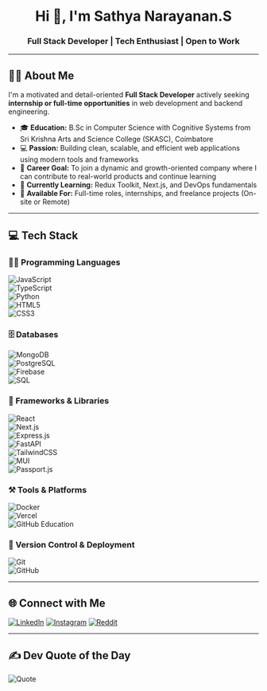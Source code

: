 

<h1 align="center">Hi 👋, I'm Sathya Narayanan.S</h1>
<h3 align="center">Full Stack Developer | Tech Enthusiast | Open to Work</h3>

---

## 🙋‍♂️ About Me

I'm a motivated and detail-oriented **Full Stack Developer** actively seeking **internship or full-time opportunities** in web development and backend engineering.

- 🎓 **Education:** B.Sc in Computer Science with Cognitive Systems from Sri Krishna Arts and Science College (SKASC), Coimbatore  
- 💻 **Passion:** Building clean, scalable, and efficient web applications using modern tools and frameworks  
- 🚀 **Career Goal:** To join a dynamic and growth-oriented company where I can contribute to real-world products and continue learning  
- 🧠 **Currently Learning:** Redux Toolkit, Next.js, and DevOps fundamentals  
- 🤝 **Available For:** Full-time roles, internships, and freelance projects (On-site or Remote)

---

## 💻 Tech Stack

### 🧑‍💻 Programming Languages  
![JavaScript](https://img.shields.io/badge/JavaScript-%23323330.svg?style=for-the-badge&logo=javascript&logoColor=%23F7DF1E)  
![TypeScript](https://img.shields.io/badge/TypeScript-%23007ACC.svg?style=for-the-badge&logo=typescript&logoColor=white)  
![Python](https://img.shields.io/badge/Python-3670A0?style=for-the-badge&logo=python&logoColor=ffdd54)  
![HTML5](https://img.shields.io/badge/HTML5-%23E34F26.svg?style=for-the-badge&logo=html5&logoColor=white)  
![CSS3](https://img.shields.io/badge/CSS3-%231572B6.svg?style=for-the-badge&logo=css3&logoColor=white)

### 🗄️ Databases  
![MongoDB](https://img.shields.io/badge/MongoDB-%2347A248.svg?style=for-the-badge&logo=mongodb&logoColor=white)  
![PostgreSQL](https://img.shields.io/badge/PostgreSQL-%23336791.svg?style=for-the-badge&logo=postgresql&logoColor=white)  
![Firebase](https://img.shields.io/badge/Firebase-%23FFCA28.svg?style=for-the-badge&logo=firebase&logoColor=white)  
![SQL](https://img.shields.io/badge/SQL-%2300f.svg?style=for-the-badge&logo=sqlite&logoColor=white)

### 🚀 Frameworks & Libraries  
![React](https://img.shields.io/badge/React-%2320232a.svg?style=for-the-badge&logo=react&logoColor=%2361DAFB)  
![Next.js](https://img.shields.io/badge/Next.js-%23000000.svg?style=for-the-badge&logo=nextdotjs&logoColor=white)  
![Express.js](https://img.shields.io/badge/Express.js-%23404d59.svg?style=for-the-badge&logo=express&logoColor=%2361DAFB)  
![FastAPI](https://img.shields.io/badge/FastAPI-%2300C7B7.svg?style=for-the-badge&logo=fastapi&logoColor=white)  
![TailwindCSS](https://img.shields.io/badge/TailwindCSS-%2338B2AC.svg?style=for-the-badge&logo=tailwind-css&logoColor=white)  
![MUI](https://img.shields.io/badge/MUI-%230081CB.svg?style=for-the-badge&logo=mui&logoColor=white)  
![Passport.js](https://img.shields.io/badge/Passport.js-34E27A.svg?style=for-the-badge&logo=passport&logoColor=white)

### ⚒️ Tools & Platforms  
![Docker](https://img.shields.io/badge/Docker-%230db7ed.svg?style=for-the-badge&logo=docker&logoColor=white)  
![Vercel](https://img.shields.io/badge/Vercel-%23000000.svg?style=for-the-badge&logo=vercel&logoColor=white)  
![GitHub Education](https://img.shields.io/badge/GitHub%20Education-%23181717.svg?style=for-the-badge&logo=github&logoColor=white)

### 🔧 Version Control & Deployment  
![Git](https://img.shields.io/badge/Git-%23F05033.svg?style=for-the-badge&logo=git&logoColor=white)  
![GitHub](https://img.shields.io/badge/GitHub-%23121011.svg?style=for-the-badge&logo=github&logoColor=white)



---

## 🌐 Connect with Me

[![LinkedIn](https://img.shields.io/badge/LinkedIn-%230077B5.svg?style=for-the-badge&logo=linkedin&logoColor=white)](https://linkedin.com/in/sathya-narayanans)
[![Instagram](https://img.shields.io/badge/Instagram-%23E4405F.svg?style=for-the-badge&logo=instagram&logoColor=white)](https://instagram.com/sathyanarayanansakthi)
[![Reddit](https://img.shields.io/badge/Reddit-%23FF4500.svg?style=for-the-badge&logo=reddit&logoColor=white)](https://www.reddit.com/user/Gold_Arm6421/)

---

## ✍️ Dev Quote of the Day

![Quote](https://quotes-github-readme.vercel.app/api?type=horizontal&theme=radical)
